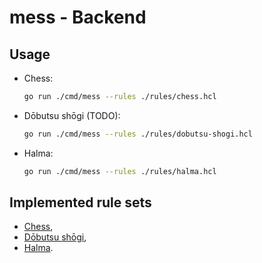 # mess - Backend

## Usage

- Chess:

  ```sh
  go run ./cmd/mess --rules ./rules/chess.hcl
  ```

- Dōbutsu shōgi (TODO):

  ```sh
  go run ./cmd/mess --rules ./rules/dobutsu-shogi.hcl
  ```

- Halma:

  ```sh
  go run ./cmd/mess --rules ./rules/halma.hcl
  ```

## Implemented rule sets

- [Chess](https://en.wikipedia.org/wiki/Chess),
- [Dōbutsu shōgi](https://en.wikipedia.org/wiki/D%C5%8Dbutsu_sh%C5%8Dgi),
- [Halma](https://brainking.com/en/GameRules?tp=33).
